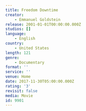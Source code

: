 ```yaml
---
title: Freedom Downtime
creator:
    - Emmanuel Goldstein
release: 2001-01-01T00:00:00.000Z
studios: []
language:
    - English
country:
    - United States
length: 121
genre:
    - Documentary
format: ''
service: ''
venue: Home
date: 2017-11-30T05:00:00.000Z
rating: '3'
revisit: false
media: Movie
id: 9901
---
```



